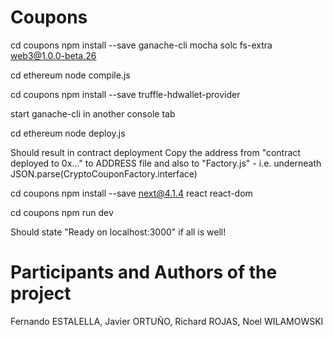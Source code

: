 # Coupons

cd coupons npm install --save ganache-cli mocha solc fs-extra web3@1.0.0-beta.26

cd ethereum node compile.js

cd coupons npm install --save truffle-hdwallet-provider

start ganache-cli in another console tab

cd ethereum node deploy.js

Should result in contract deployment Copy the address from "contract deployed to 0x..." to ADDRESS file and also to "Factory.js" - i.e. underneath JSON.parse(CryptoCouponFactory.interface)

cd coupons npm install --save next@4.1.4 react react-dom

cd coupons npm run dev

Should state "Ready on localhost:3000" if all is well!


# Participants and Authors of the project 

Fernando ESTALELLA,
Javier ORTUÑO,
Richard ROJAS,
Noel WILAMOWSKI



